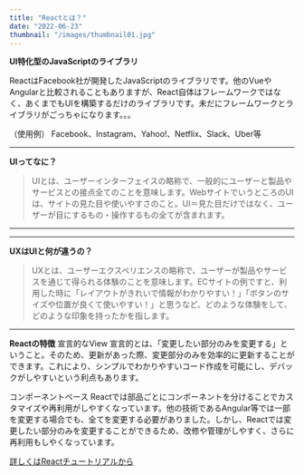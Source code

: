 ```yaml
---
title: "Reactとは？"
date: "2022-06-23"
thumbnail: "/images/thumbnail01.jpg"
---
```


**UI特化型のJavaScriptのライブラリ**

ReactはFacebook社が開発したJavaScriptのライブラリです。他のVueやAngularと比較されることもありますが、React自体はフレームワークではなく、あくまでもUIを構築するだけのライブラリです。未だにフレームワークとライブラリがごっちゃになります。。。



（使用例）
Facebook、Instagram、Yahoo!、Netflix、Slack、Uber等

---
**UIってなに？**
>UIとは、ユーザーインターフェイスの略称で、一般的にユーザーと製品やサービスとの接点全てのことを意味します。WebサイトでいうところのUIは、サイトの見た目や使いやすさのこと。UI＝見た目だけではなく、ユーザーが目にするもの・操作するもの全てが含まれます。
---
---
**UXはUIと何が違うの？**
>UXとは、ユーザーエクスペリエンスの略称で、ユーザーが製品やサービスを通じて得られる体験のことを意味します。ECサイトの例ですと、利用した時に「レイアウトがきれいで情報がわかりやすい！」「ボタンのサイズや位置が良くて使いやすい！」と思うなど、どのような体験をして、どのような印象を持ったかを指します。

---


**Reactの特徴**
宣言的なView
宣言的とは、「変更したい部分のみを変更する」ということ。そのため、更新があった際、変更部分のみを効率的に更新することができます。これにより、シンプルでわかりやすいコード作成を可能にし、デバックがしやすいという利点もあります。

コンポーネントベース
Reactでは部品ごとにコンポーネントを分けることでカスタマイズや再利用がしやすくなっています。他の技術であるAngular等では一部を変更する場合でも、全てを変更する必要がありました。しかし、Reactでは変更したい部分のみを変更することができるため、改修や管理がしやすく、さらに再利用もしやくなっています。

[詳しくはReactチュートリアルから](https://ja.reactjs.org/)